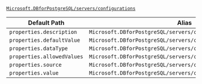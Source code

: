 [`Microsoft.DBforPostgreSQL/servers/configurations`](https://docs.microsoft.com/en-us/azure/templates/microsoft.dbforpostgresql/servers/configurations)

| Default Path | Alias |
|---|---|
| `properties.description` | `Microsoft.DBforPostgreSQL/servers/configurations/description` |
| `properties.defaultValue` | `Microsoft.DBforPostgreSQL/servers/configurations/defaultValue` |
| `properties.dataType` | `Microsoft.DBforPostgreSQL/servers/configurations/dataType` |
| `properties.allowedValues` | `Microsoft.DBforPostgreSQL/servers/configurations/allowedValues` |
| `properties.source` | `Microsoft.DBforPostgreSQL/servers/configurations/source` |
| `properties.value` | `Microsoft.DBforPostgreSQL/servers/configurations/value` |

